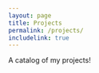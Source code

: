```yaml
---
layout: page
title: Projects
permalink: /projects/
includelink: true
---
```


A catalog of my projects!